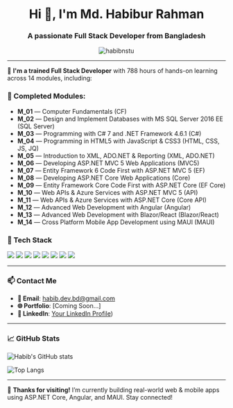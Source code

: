 <h1 align="center">Hi 👋, I'm Md. Habibur Rahman</h1>
<h3 align="center">A passionate Full Stack Developer from Bangladesh</h3>

<p align="center">
  <img src="https://komarev.com/ghpvc/?username=habibnstu&label=Profile%20views&color=0e75b6&style=flat" alt="habibnstu" />
</p>

---

🚀 **I'm a trained Full Stack Developer** with 788 hours of hands-on learning across 14 modules, including:

### 🧠 Completed Modules:
<ul>
  <li><strong>M_01</strong> — Computer Fundamentals (CF)</li>
  <li><strong>M_02</strong> — Design and Implement Databases with MS SQL Server 2016 EE (SQL Server)</li>
  <li><strong>M_03</strong> — Programming with C# 7 and .NET Framework 4.6.1 (C#)</li>
  <li><strong>M_04</strong> — Programming in HTML5 with JavaScript & CSS3 (HTML, CSS, JS, JQ)</li>
  <li><strong>M_05</strong> — Introduction to XML, ADO.NET & Reporting (XML, ADO.NET)</li>
  <li><strong>M_06</strong> — Developing ASP.NET MVC 5 Web Applications (MVC5)</li>
  <li><strong>M_07</strong> — Entity Framework 6 Code First with ASP.NET MVC 5 (EF)</li>
  <li><strong>M_08</strong> — Developing ASP.NET Core Web Applications (Core)</li>
  <li><strong>M_09</strong> — Entity Framework Core Code First with ASP.NET Core (EF Core)</li>
  <li><strong>M_10</strong> — Web APIs & Azure Services with ASP.NET MVC 5 (API)</li>
  <li><strong>M_11</strong> — Web APIs & Azure Services with ASP.NET Core (Core API)</li>
  <li><strong>M_12</strong> — Advanced Web Development with Angular (Angular)</li>
  <li><strong>M_13</strong> — Advanced Web Development with Blazor/React (Blazor/React)</li>
  <li><strong>M_14</strong> — Cross Platform Mobile App Development using MAUI (MAUI)</li>
</ul>


### 💼 Tech Stack

<p>
  <img src="https://img.shields.io/badge/C%23-239120?style=flat&logo=c-sharp&logoColor=white" />
  <img src="https://img.shields.io/badge/.NET_Core-512BD4?style=flat&logo=dotnet&logoColor=white" />
  <img src="https://img.shields.io/badge/Entity_Framework_Core-68217A?style=flat&logo=.net&logoColor=white" />
  <img src="https://img.shields.io/badge/Web_API-5C2D91?style=flat&logo=dotnet&logoColor=white" />
  <img src="https://img.shields.io/badge/Angular-DD0031?style=flat&logo=angular&logoColor=white" />
  <img src="https://img.shields.io/badge/React-20232A?style=flat&logo=react&logoColor=61DAFB" />
<!--   <img src="https://img.shields.io/badge/Blazor-5C2D91?style=flat&logo=blazor&logoColor=white" /> -->
  <img src="https://img.shields.io/badge/MAUI-512BD4?style=flat&logo=dotnet&logoColor=white" />
  <img src="https://img.shields.io/badge/MS_SQL_Server-CC2927?style=flat&logo=microsoft-sql-server&logoColor=white" />
</p>

---

### 📫 Contact Me
- **📧 Email**: habib.dev.bd@gmail.com
- **🌐 Portfolio**: [Coming Soon...]
- **🔗 LinkedIn**: [Your LinkedIn Profile](https://www.linkedin.com/in/habibnstu/))

---

### 📈 GitHub Stats

![Habib's GitHub stats](https://github-readme-stats.vercel.app/api?username=habibnstu&show_icons=true&theme=radical)

![Top Langs](https://github-readme-stats.vercel.app/api/top-langs/?username=habibnstu&layout=compact&theme=radical)

---

🔗 **Thanks for visiting!** I’m currently building real-world web & mobile apps using ASP.NET Core, Angular, and MAUI. Stay connected!



